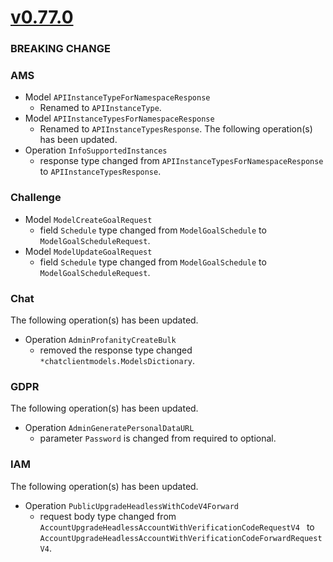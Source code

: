 # [v0.77.0]

### BREAKING CHANGE

### AMS

- Model `APIInstanceTypeForNamespaceResponse`
  - Renamed to `APIInstanceType`.
- Model `APIInstanceTypesForNamespaceResponse`
  - Renamed to `APIInstanceTypesResponse`.
    The following operation(s) has been updated.
- Operation `InfoSupportedInstances`
  - response type changed from `APIInstanceTypesForNamespaceResponse` to `APIInstanceTypesResponse`.

### Challenge

- Model `ModelCreateGoalRequest`
  - field `Schedule` type changed from `ModelGoalSchedule` to `ModelGoalScheduleRequest`.
- Model `ModelUpdateGoalRequest`
  - field `Schedule` type changed from `ModelGoalSchedule` to `ModelGoalScheduleRequest`.

### Chat

The following operation(s) has been updated.
- Operation `AdminProfanityCreateBulk`
  - removed the response type changed `*chatclientmodels.ModelsDictionary`.

### GDPR

The following operation(s) has been updated.
- Operation `AdminGeneratePersonalDataURL`
  - parameter `Password` is changed from required to optional.

### IAM

The following operation(s) has been updated.
- Operation `PublicUpgradeHeadlessWithCodeV4Forward`
  - request body type changed from `AccountUpgradeHeadlessAccountWithVerificationCodeRequestV4 ` to `AccountUpgradeHeadlessAccountWithVerificationCodeForwardRequestV4`.

[v0.77.0]: https://github.com/AccelByte/accelbyte-go-sdk/compare/v0.76.0..v0.77.0